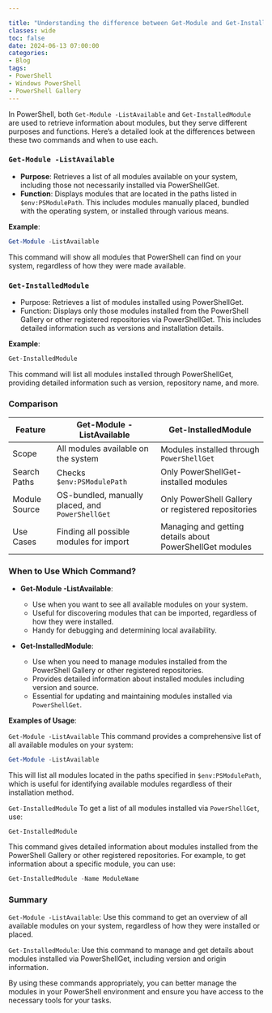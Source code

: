 ```yaml
---

title: "Understanding the difference between Get-Module and Get-InstalledModule in PowerShell"
classes: wide
toc: false
date: 2024-06-13 07:00:00
categories:
- Blog
tags:
- PowerShell
- Windows PowerShell
- PowerShell Gallery
---
```

In PowerShell, both `Get-Module -ListAvailable` and `Get-InstalledModule` are used to retrieve information about modules, but they serve different purposes and functions. Here’s a detailed look at the differences between these two commands and when to use each.

### `Get-Module -ListAvailable`

- **Purpose**: Retrieves a list of all modules available on your system, including those not necessarily installed via PowerShellGet.
- **Function**: Displays modules that are located in the paths listed in `$env:PSModulePath`. This includes modules manually placed, bundled with the operating system, or installed through various means.

**Example**:

```powershell
Get-Module -ListAvailable
```
This command will show all modules that PowerShell can find on your system, regardless of how they were made available.

### `Get-InstalledModule`
- Purpose: Retrieves a list of modules installed using PowerShellGet.
- Function: Displays only those modules installed from the PowerShell Gallery or other registered repositories via PowerShellGet. This includes detailed information such as versions and installation details.

**Example**:

```powershell
Get-InstalledModule
```
This command will list all modules installed through PowerShellGet, providing detailed information such as version, repository name, and more.

### Comparison

| Feature | Get-Module -ListAvailable | Get-InstalledModule |
|----------|----------|----------|
| Scope    | All modules available on the system   | Modules installed through ````PowerShellGet```` |
| Search Paths    | Checks ```$env:PSModulePath```   | Only PowerShellGet-installed modules |
| Module Source    | OS-bundled, manually placed, and ````PowerShellGet````   | Only PowerShell Gallery or registered repositories |
| Use Cases | Finding all possible modules for import | Managing and getting details about PowerShellGet modules | 


### When to Use Which Command?

 - **Get-Module -ListAvailable**:
     * Use when you want to see all available modules on your system.
     * Useful for discovering modules that can be imported, regardless of how they were installed.
     * Handy for debugging and determining local availability.

- **Get-InstalledModule**:
    * Use when you need to manage modules installed from the PowerShell Gallery or other registered repositories.
    * Provides detailed information about installed modules including version and source.
    * Essential for updating and maintaining modules installed via ````PowerShellGet````.

**Examples of Usage**:


````Get-Module -ListAvailable````
This command provides a comprehensive list of all available modules on your system:

```powershell
Get-Module -ListAvailable
```
This will list all modules located in the paths specified in ````$env:PSModulePath````, which is useful for identifying available modules regardless of their installation method.

````Get-InstalledModule````
To get a list of all modules installed via ```PowerShellGet```, use:

````
Get-InstalledModule
````
This command gives detailed information about modules installed from the PowerShell Gallery or other registered repositories. For example, to get information about a specific module, you can use:

```powershell
Get-InstalledModule -Name ModuleName
```

### Summary
```Get-Module -ListAvailable```: Use this command to get an overview of all available modules on your system, regardless of how they were installed or placed.

```Get-InstalledModule```: Use this command to manage and get details about modules installed via PowerShellGet, including version and origin information.

By using these commands appropriately, you can better manage the modules in your PowerShell environment and ensure you have access to the necessary tools for your tasks.
